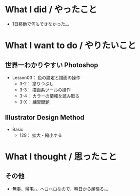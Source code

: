 # What I did / やったこと
- 1日移動で何もできなかった。。

# What I want to do / やりたいこと
## 世界一わかりやすい Photoshop
- Lesson03： 色の設定と描画の操作
    - 3-2： 塗りつぶし
    - 3-3： 描画系ツールの操作
    - 3-4： カラーの情報を読み取る
    - 3-X： 練習問題

## Illustrator Design Method
- Basic
    - 129： 拡大・縮小する

# What I thought / 思ったこと
## その他
- 無事、帰宅。。ヘロヘロなので、明日から頑張る。。
